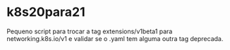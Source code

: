 # k8s20para21

Pequeno script para trocar a tag extensions/v1beta1 para  networking.k8s.io/v1
e validar se o .yaml tem alguma outra tag deprecada.
